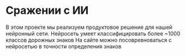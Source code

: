 # Сражении с ИИ
В этом проекте мы реализуем продуктовое решение для нашей нейронный сети. Нейросеть умеет классифицировать более ~1000 классов дорожных знаков
На сайте можно посовревноваться с нейросетью в точности определения знаков
